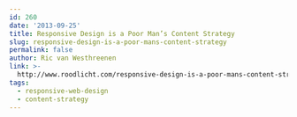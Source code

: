 ```yaml
---
id: 260
date: '2013-09-25'
title: Responsive Design is a Poor Man’s Content Strategy
slug: responsive-design-is-a-poor-mans-content-strategy
permalink: false
author: Ric van Westhreenen
link: >-
  http://www.roodlicht.com/responsive-design-is-a-poor-mans-content-strategy/3175?lang=en
tags:
  - responsive-web-design
  - content-strategy
---
```


